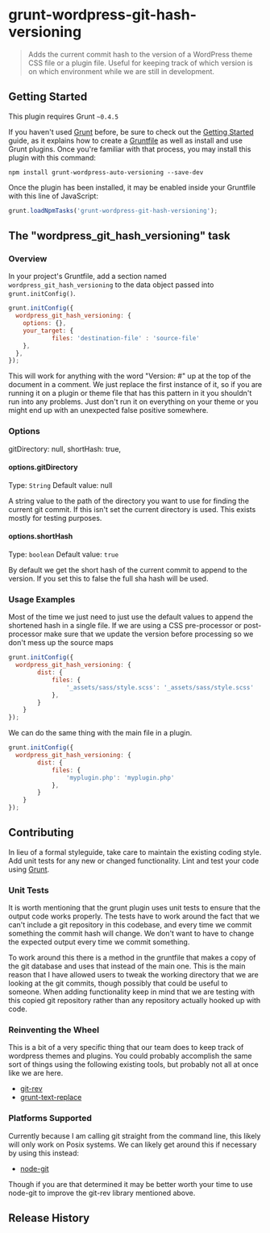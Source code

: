 # grunt-wordpress-git-hash-versioning

> Adds the current commit hash to the version of a WordPress theme CSS file or a plugin file. Useful for keeping track of which version is on which environment while we are still in development.

## Getting Started
This plugin requires Grunt `~0.4.5`

If you haven't used [Grunt](http://gruntjs.com/) before, be sure to check out the [Getting Started](http://gruntjs.com/getting-started) guide, as it explains how to create a [Gruntfile](http://gruntjs.com/sample-gruntfile) as well as install and use Grunt plugins. Once you're familiar with that process, you may install this plugin with this command:

```shell
npm install grunt-wordpress-auto-versioning --save-dev
```

Once the plugin has been installed, it may be enabled inside your Gruntfile with this line of JavaScript:

```js
grunt.loadNpmTasks('grunt-wordpress-git-hash-versioning');
```

## The "wordpress_git_hash_versioning" task

### Overview
In your project's Gruntfile, add a section named `wordpress_git_hash_versioning` to the data object passed into `grunt.initConfig()`.

```js
grunt.initConfig({
  wordpress_git_hash_versioning: {
    options: {},
    your_target: {
			files: 'destination-file' : 'source-file'
    },
  },
});
```

This will work for anything with the word "Version: #" up at the top of the document in a comment. We just replace the first instance of it, so if you are running it on a plugin or theme file that has this pattern in it you shouldn't run into any problems. Just don't run it on everything on your theme or you might end up with an unexpected false positive somewhere.

### Options

gitDirectory: null,
shortHash: true,

#### options.gitDirectory
Type: `String`
Default value: null

A string value to the path of the directory you want to use for finding the current git commit. If this isn't set the current directory is used. This exists mostly for testing purposes.

#### options.shortHash
Type: `boolean`
Default value: `true`

By default we get the short hash of the current commit to append to the version. If you set this to false the full sha hash will be used.

### Usage Examples

Most of the time we just need to just use the default values to append the shortened hash in a single file. If we are using a CSS pre-processor or post-processor make sure that we update the version before processing so we don't mess up the source maps

```js
grunt.initConfig({
  wordpress_git_hash_versioning: {
		dist: {
			files: {
				'_assets/sass/style.scss': '_assets/sass/style.scss'
			},
		}
	}
});
```

We can do the same thing with the main file in a plugin.

```js
grunt.initConfig({
  wordpress_git_hash_versioning: {
		dist: {
			files: {
				'myplugin.php': 'myplugin.php'
			},
		}
	}
});
```

## Contributing
In lieu of a formal styleguide, take care to maintain the existing coding style. Add unit tests for any new or changed functionality. Lint and test your code using [Grunt](http://gruntjs.com/).

### Unit Tests

It is worth mentioning that the grunt plugin uses unit tests to ensure that the output code works properly. The tests have to work around the fact that we can't include a git repository in this codebase, and every time we commit something the commit hash will change. We don't want to have to change the expected output every time we commit something.

To work around this there is a method in the gruntfile that makes a copy of the git database and uses that instead of the main one. This is the main reason that I have allowed users to tweak the working directory that we are looking at the git commits, though possibly that could be useful to someone. When adding functionality keep in mind that we are testing with this copied git repository rather than any repository actually hooked up with code.

### Reinventing the Wheel

This is a bit of a very specific thing that our team does to keep track of wordpress themes and plugins. You could probably accomplish the same sort of things using the following existing tools, but probably not all at once like we are here.

- [git-rev](https://github.com/tblobaum/git-rev)
- [grunt-text-replace](https://github.com/yoniholmes/grunt-text-replace)

### Platforms Supported

Currently because I am calling git straight from the command line, this likely will only work on Posix systems. We can likely get around this if necessary by using this instead:

- [node-git](https://github.com/nodegit/nodegit)

Though if you are that determined it may be better worth your time to use node-git to improve the git-rev library mentioned above.

## Release History

